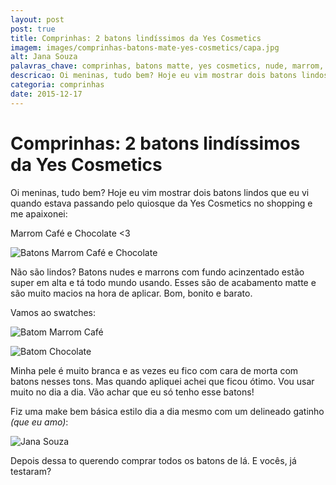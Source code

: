 ```yaml
---
layout: post
post: true
title: Comprinhas: 2 batons lindíssimos da Yes Cosmetics
imagem: images/comprinhas-batons-mate-yes-cosmetics/capa.jpg
alt: Jana Souza
palavras_chave: comprinhas, batons matte, yes cosmetics, nude, marrom, chocolate, café
descricao: Oi meninas, tudo bem? Hoje eu vim mostrar dois batons lindos que eu vi quando estava passando pelo quiosque da Yes Cosmetics no shopping e me apaixonei: Marrom Café e Chocolate <3
categoria: comprinhas
date: 2015-12-17
---
```


# Comprinhas: 2 batons lindíssimos da Yes Cosmetics

Oi meninas, tudo bem? Hoje eu vim mostrar dois batons lindos que eu vi quando estava passando pelo quiosque da Yes Cosmetics no shopping e me apaixonei:

Marrom Café e Chocolate <3


![Batons Marrom Café e Chocolate](../images/comprinhas-batons-mate-yes-cosmetics/batons-yes-cosmetics.jpg)

Não são lindos? Batons nudes e marrons com fundo acinzentado estão super em alta e tá todo mundo usando. Esses são de acabamento matte e são muito macios na hora de aplicar. Bom, bonito e barato.

Vamos ao swatches:

![Batom Marrom Café](../images/comprinhas-batons-mate-yes-cosmetics/swathes-batom-marrom-cafe.jpg)

![Batom Chocolate](../images/comprinhas-batons-mate-yes-cosmetics/swathes-batom-chocolate.jpg)

Minha pele é muito branca e as vezes eu fico com cara de morta com batons nesses tons. Mas quando apliquei achei que ficou ótimo. Vou usar muito no dia a dia. Vão achar que eu só tenho esse batons!

Fiz uma make bem básica estilo dia a dia mesmo com um delineado gatinho *(que eu amo)*:

![Jana Souza](../images/comprinhas-batons-mate-yes-cosmetics/aplicacao-batons-yes-cosmetics.jpg)

Depois dessa to querendo comprar todos os batons de lá. E vocês, já testaram?
